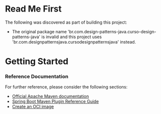 # Read Me First
The following was discovered as part of building this project:

* The original package name 'br.com.design-patterns-java.curso-design-patterns-java' is invalid and this project uses 'br.com.designpatternsjava.cursodesignpatternsjava' instead.

# Getting Started

### Reference Documentation
For further reference, please consider the following sections:

* [Official Apache Maven documentation](https://maven.apache.org/guides/index.html)
* [Spring Boot Maven Plugin Reference Guide](https://docs.spring.io/spring-boot/docs/2.6.3/maven-plugin/reference/html/)
* [Create an OCI image](https://docs.spring.io/spring-boot/docs/2.6.3/maven-plugin/reference/html/#build-image)

